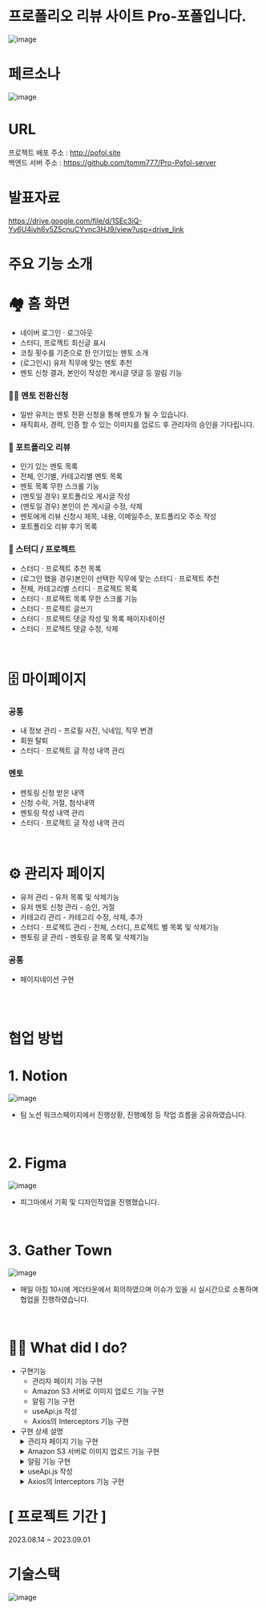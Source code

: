# 프로폴리오 리뷰 사이트 Pro-포폴입니다.

![image](https://github.com/tomm777/Pro-Pofol-client/assets/95726595/bdb821ff-159c-49ef-8f8b-d339dee02f6a)


# 페르소나

![image](https://github.com/tomm777/Pro-Pofol-client/assets/95726595/59ee8a75-870f-49a2-bd74-c0fac42a949f)


# URL

프로젝트 배포 주소 : <a href=http://pofol.site target=_blank>http://pofol.site</a>
</br>
백엔드 서버 주소 :
<a href=https://github.com/tomm777/Pro-Pofol-server target=_blank>https://github.com/tomm777/Pro-Pofol-server</a>

<!-- # TODO ADMIN 계정 -->

# 발표자료

<a href='https://drive.google.com/file/d/1SEc3iQ-Yy6U4iyh6v5Z5cnuCYvnc3HJ9/view?usp=drive_link' target=_blank>https://drive.google.com/file/d/1SEc3iQ-Yy6U4iyh6v5Z5cnuCYvnc3HJ9/view?usp=drive_link</a>

# 주요 기능 소개

# 🏘️ 홈 화면

<ul>
    <li>네이버 로그인 · 로그아웃</li>
    <li>스터디, 프로젝트 최신글 표시</li>
    <li>코칭 횟수를 기준으로 한 인기있는 멘토 소개</li>
    <li>(로그인시) 유저 직무에 맞는 멘토 추천</li>
    <li>멘토 신청 결과, 본인이 작성한 게시글 댓글 등 알림 기능</li>
</ul>

### 👨‍🏫 멘토 전환신청

<ul>
    <li>일반 유저는 멘토 전환 신청을 통해 멘토가 될 수 있습니다.</li>
    <li>재직회사, 경력, 인증 할 수 있는 이미지를 업로드 후 관리자의 승인을 기다립니다.</li>
</ul>

### 📝 포트폴리오 리뷰

<ul>
    <li>인기 있는 멘토 목록</li>
    <li>전체, 인기별, 카테고리별 멘토 목록</li>
    <li>멘토 목록 무한 스크롤 기능</li>
    <li>(멘토일 경우) 포트폴리오 게시글 작성</li>
    <li>(멘토일 경우) 본인이 쓴 게시글 수정, 삭제</li>
    <li>멘토에게 리뷰 신청시 제목, 내용, 이메일주소, 포트폴리오 주소 작성 </li>
    <li>포트폴리오 리뷰 후기 목록</li>
</ul>

### 📒 스터디 / 프로젝트

<ul>
    <li>스터디 · 프로젝트 추천 목록</li>
    <li>(로그인 했을 경우)본인이 선택한 직무에 맞는 스터디 · 프로젝트 추천</li>
    <li>전체, 카테고리별 스터디 · 프로젝트 목록</li>
    <li>스터디 · 프로젝트 목록 무한 스크롤 기능</li>
    <li>스터디 · 프로젝트 글쓰기</li>
    <li>스터디 · 프로젝트 댓글 작성 및 목록 페이지네이션</li>
    <li>스터디 · 프로젝트 댓글 수정, 삭제</li>
</ul>

</br>

# 🗄️ 마이페이지

### 공통

<ul>
    <li>내 정보 관리 - 프로필 사진, 닉네임, 직무 변경</li>
    <li>회원 탈퇴</li>
    <li>스터디 · 프로젝트 글 작성 내역 관리</li>
</ul>

### 멘토

<ul>
    <li>멘토링 신청 받은 내역</li>
    <li>신청 수락, 거절, 첨삭내역</li>
    <li>멘토링 작성 내역 관리</li>
    <li>스터디 · 프로젝트 글 작성 내역 관리</li>
</ul>
</br>

# ⚙️ 관리자 페이지

<ul>
    <li>유저 관리 - 유저 목록 및 삭제기능</li>
    <li>유저 멘토 신청 관리 - 승인, 거절</li>
    <li>카테고리 관리 - 카테고리 수정, 삭제, 추가</li>
    <li>스터디 · 프로젝트 관리 - 전체, 스터디, 프로젝트 별 목록 및 삭제기능</li>
    <li>멘토링 글 관리 - 멘토링 글 목록 및 삭제기능</li>
</ul>

### 공통

<ul>
    <li>페이지네이션 구현</li>
</ul>
</br>

<!-- # 🛠️ 페이지 기능 상세

### 🔐 계정
<ul>
    <li>Recoil을 사용해 전역으로 유저 정보를 관리</li>
    <li>유저 role에 따른 보여지는 요소를 구분</li>
</ul>

### 🖼️ 이미지

<li>Amazon S3 서버에 이미지 업로드</li> -->

<!-- ![Alt text](image-6.png) -->
<!-- 🏠 홈 화면 -->

<!-- ![Alt text](image-8.png) -->
</br>

# 협업 방법

# 1. Notion
![image](https://github.com/tomm777/Pro-Pofol-client/assets/95726595/2f1fce50-533c-457f-a7b9-ee09dc696c9c)



<ul>
    <li>팀 노션 워크스페이지에서 진행상황, 진행예정 등 작업 흐름을 공유하였습니다.</li>
</ul>
</br>

# 2. Figma

![image](https://github.com/tomm777/Pro-Pofol-client/assets/95726595/5f21b781-a2fb-46f7-92bd-a8772481f098)


<ul>
    <li>피그마에서 기획 및 디자인작업을 진행했습니다.</li>
</ul>
</br>

# 3. Gather Town

![image](https://github.com/tomm777/Pro-Pofol-client/assets/95726595/c956378a-f02a-4ade-b930-46e9ac097436)


<ul>
    <li>매일 아침 10시에 게더타운에서 회의하였으며 이슈가 있을 시 실시간으로 소통하며 협업을 진행하였습니다.</li>
</ul>

</br>

# 🙋‍♂️ What did I do?

<ul>
  <li>구현기능
    <ul>
      <li>관리자 페이지 기능 구현</li>
      <li>Amazon S3 서버로 이미지 업로드 기능 구현</li>
      <li>알림 기능 구현</li>
      <li>useApi.js 작성</li>
      <li>Axios의 Interceptors 기능 구현</li>
    </ul>
  </li>
  <li>구현 상세 설명</li>
    <details markdown="1">
  <summary>관리자 페이지 기능 구현</summary>
  <div>
    <ul>
      <li>페이지의 공통 부분인 SideBar, Table, 레이아웃 등 컴포넌트로 관리</li>
    </ul>
  </div>
</details>
     <details markdown="1">
  <summary>Amazon S3 서버로 이미지 업로드 기능 구현</summary>
  <div>
    <ul>
      <li>multer를 사용해서 백엔드에서 이미지를 업로드하여 관리하려고 하였으나
      백엔드의 인적자원이 부족해서 프론트에서 s3 서버로 이미지를 업로드하는
      기능을 구현했습니다.</li>
    </ul>
  </div>
</details>
    <details markdown="1">
  <summary>알림 기능 구현</summary>
  <div>
    <ul>
      <li>Palling방식으로 유저 정보를 setInterval로 주기적으로 호출해서
      알림이 오면 그 정보를 받아서 화면에
      표시해주는 기능 구현</li>
        <li>알림의 종류를 캐치하여 알림을 클릭 할 시 정보에 맞는 화면으로 이동</li>
    </ul>
  </div>
</details>
    <details markdown="1">
  <summary>useApi.js 작성</summary>
  <div>
    <ul>
      <li>사용 배경 : Axios를 이용해 HTTP 통신을 하던 와중 매번 반복적으로 API 호출 로직을
      작성해야 하는 불편한 상황</li>
        <li>로직을 반복해서 작성하지 않고 재사용 할 수 있는 부분과 API 호출에 따른 데이터
        로딩상태, 에러 상태와 데이터를 쉽게 관리</li>
        <li>즉시 호출할 때 쓰이는 initFetch 함수, API가 필요한 상황에만 호출을 하는 trigger 함수
        로 2개를 나눠서 진행하던 도중 initFetch에서 호출하는 상황을 trigger로 구현 할 수있다고
        판단되어 현재 trigger로만 API호출</li>
    </ul>
  </div>
</details>
     <details markdown="1">
  <summary>Axios의 Interceptors 기능 구현</summary>
  <div>
    <ul>
      <li>Axios로 호출할 때 BaseUrl 설정 서버에서 일정시간 이상 응답이 없을 경우 에러처리</li>
      <li>요청, 응답전 Interceptors 기능으로 필요한 데이터만을 추출, 에러 처리</li>
    </ul>
  </div>
</details>
</ul>

# [ 프로젝트 기간 ]
2023.08.14 ~ 2023.09.01

# 기술스택

![image](https://github.com/tomm777/Pro-Pofol-client/assets/95726595/0a39a5f8-a3a5-43b5-bdcc-ed6d1bf808be)

